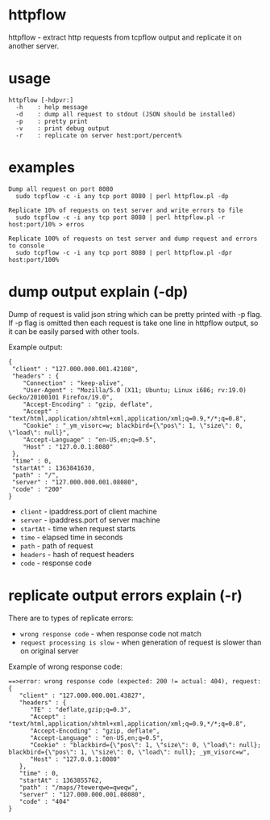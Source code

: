 httpflow
========

httpflow - extract http requests from tcpflow output and replicate it on another server.

usage
========
```
httpflow [-hdpvr:]
  -h    : help message
  -d    : dump all request to stdout (JSON should be installed)
  -p    : pretty print
  -v    : print debug output
  -r    : replicate on server host:port/percent%
```

examples
========
```
Dump all request on port 8080
  sudo tcpflow -c -i any tcp port 8080 | perl httpflow.pl -dp

Replicate 10% of requests on test server and write errors to file
  sudo tcpflow -c -i any tcp port 8080 | perl httpflow.pl -r host:port/10% > erros

Replicate 100% of requests on test server and dump request and errors to console
  sudo tcpflow -c -i any tcp port 8080 | perl httpflow.pl -dpr host:port/100%

```

dump output explain (-dp)
========
Dump of request is valid json string which can be pretty printed with -p flag. 
If -p flag is omitted then each request is take one line in httpflow output, so
it can be easily parsed with other tools.

Example output:
```
{
 "client" : "127.000.000.001.42108",
 "headers" : {
    "Connection" : "keep-alive",
    "User-Agent" : "Mozilla/5.0 (X11; Ubuntu; Linux i686; rv:19.0) Gecko/20100101 Firefox/19.0",
    "Accept-Encoding" : "gzip, deflate",
    "Accept" : "text/html,application/xhtml+xml,application/xml;q=0.9,*/*;q=0.8",
    "Cookie" : "_ym_visorc=w; blackbird={\"pos\": 1, \"size\": 0, \"load\": null}",
    "Accept-Language" : "en-US,en;q=0.5",
    "Host" : "127.0.0.1:8080"
 },
 "time" : 0,
 "startAt" : 1363841630,
 "path" : "/",
 "server" : "127.000.000.001.08080",
 "code" : "200"
}
```    

* ```client```  - ipaddress.port of client machine
* ```server```  - ipaddress.port of server machine
* ```startAt``` - time when request starts
* ```time```    - elapsed time in seconds
* ```path```    - path of request
* ```headers``` - hash of request headers
* ```code```    - response code

replicate output errors explain (-r)
========
There are to types of replicate errors:
* ```wrong response code``` - when response code not match
* ```request processing is slow``` - when generation of request is slower than on original server

Example of wrong response code:
```
==>error: wrong response code (expected: 200 != actual: 404), request:
{
   "client" : "127.000.000.001.43827",
   "headers" : {
      "TE" : "deflate,gzip;q=0.3",
      "Accept" : "text/html,application/xhtml+xml,application/xml;q=0.9,*/*;q=0.8",
      "Accept-Encoding" : "gzip, deflate",
      "Accept-Language" : "en-US,en;q=0.5",
      "Cookie" : "blackbird={\"pos\": 1, \"size\": 0, \"load\": null}; blackbird={\"pos\": 1, \"size\": 0, \"load\": null}; _ym_visorc=w",
      "Host" : "127.0.0.1:8080"
   },
   "time" : 0,
   "startAt" : 1363855762,
   "path" : "/maps/?tewerqwe=qweqw",
   "server" : "127.000.000.001.08080",
   "code" : "404"
}
```
